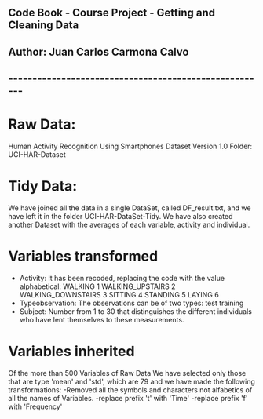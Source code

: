 ## Code Book - Course Project - Getting and Cleaning Data
## Author: Juan Carlos Carmona Calvo
## ------------------------------------------------------

# Raw Data:
Human Activity  Recognition Using Smartphones Dataset
Version 1.0
Folder: UCI-HAR-Dataset

# Tidy Data:
We have joined all the data in a single DataSet, called DF_result.txt, and we have left it in the folder UCI-HAR-DataSet-Tidy. We have also created another Dataset with the averages of each variable, activity and individual.

# Variables transformed
- Activity: It has been recoded, replacing the code with the value alphabetical:
		WALKING				1
		WALKING_UPSTAIRS		2
		WALKING_DOWNSTAIRS		3
		SITTING				4
		STANDING			5
		LAYING				6
- Typeobservation: The observations can be of two types:
		test
		training
- Subject: Number from 1 to 30 that distinguishes the different individuals who have lent themselves to these measurements.

# Variables inherited
Of the more than 500 Variables of Raw Data We have selected only those that are type 'mean' and 'std', which are 79 and we have made the following transformations:
-Removed all the symbols and characters not alfabetics of all the names of Variables.
-replace prefix 't' with 'Time'
-replace prefix 'f' with 'Frequency'
